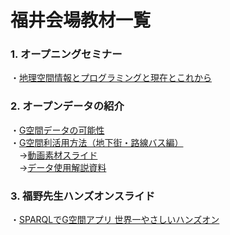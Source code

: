 # 福井会場教材一覧

### 1. オープニングセミナー  
・[地理空間情報とプログラミングと現在とこれから](https://drive.google.com/open?id=1xcu1P3U-Jbhi4Iwm-vy8zXL3YK0d9vt0)  

### 2. オープンデータの紹介  
・[G空間データの可能性](https://drive.google.com/open?id=1iRd9II01WJQegGa1aitgzras-1JrM0ex)  
・[G空間利活用方法（地下街・路線バス編）](https://www.youtube.com/watch?v=buZe7YAlblc&feature=youtu.be)  
　→[動画素材スライド](https://drive.google.com/open?id=1SNxk0fkZ7Ejwojabwx67cNwBsuNen7s5)  
　→[データ使用解説資料](https://drive.google.com/open?id=1xjMd9xBkrwaPiJ8jGp5lykmbevHzAk11)  

### 3. 福野先生ハンズオンスライド  
・[SPARQLでG空間アプリ 世界一やさしいハンズオン](https://drive.google.com/open?id=1WoCffTvsVhi3PE8a19k3eFCR_IsAXQIu)
